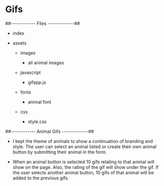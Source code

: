 # Gifs

##------------ Files -------------##

* index

* assets
    * images
        * all animal images

    * javascript
        * gifapp.js

    * fonts
        * animal font
    
    * css
        * style.css

##------------ Animal Gifs -------------##

* I kept the theme of animals to show a continuation of branding and style. The user can select an animal listed or create their own animal button by submitting their animal in the form. 

* When an animal button is selected 10 gifs relating to that animal will show on the page. Also, the rating of the gif will show under the gif. If the user selects another animal button, 10 gifs of that animal will be added to the previous gifs.

